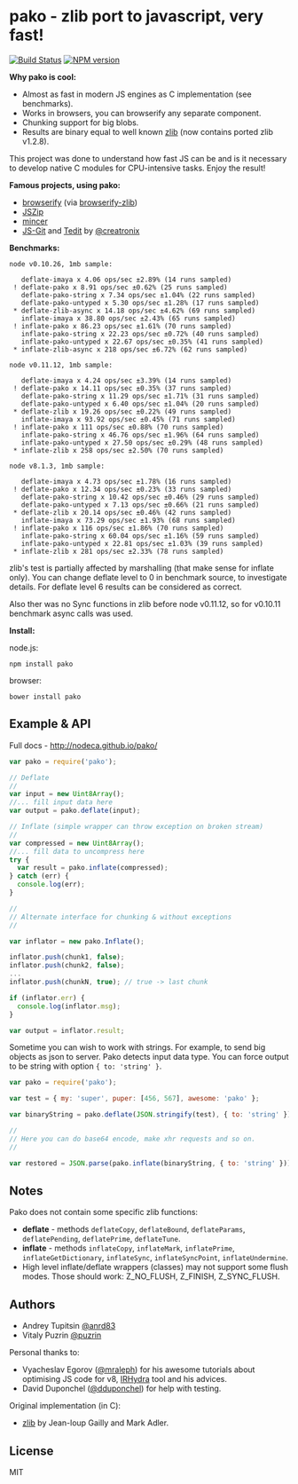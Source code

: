 pako - zlib port to javascript, very fast!
==========================================

[![Build Status](https://travis-ci.org/nodeca/pako.svg?branch=master)](https://travis-ci.org/nodeca/pako)
[![NPM version](https://img.shields.io/npm/v/pako.svg)](https://www.npmjs.org/package/pako)

__Why pako is cool:__

- Almost as fast in modern JS engines as C implementation (see benchmarks).
- Works in browsers, you can browserify any separate component.
- Chunking support for big blobs.
- Results are binary equal to well known [zlib](http://www.zlib.net/) (now contains ported zlib v1.2.8).

This project was done to understand how fast JS can be and is it necessary to
develop native C modules for CPU-intensive tasks. Enjoy the result!


__Famous projects, using pako:__

- [browserify](http://browserify.org/) (via [browserify-zlib](https://github.com/devongovett/browserify-zlib))
- [JSZip](http://stuk.github.io/jszip/)
- [mincer](https://github.com/nodeca/mincer)
- [JS-Git](https://github.com/creationix/js-git) and
  [Tedit](https://chrome.google.com/webstore/detail/tedit-development-environ/ooekdijbnbbjdfjocaiflnjgoohnblgf)
  by [@creatronix](https://github.com/creationix)


__Benchmarks:__

```
node v0.10.26, 1mb sample:

   deflate-imaya x 4.06 ops/sec ±2.89% (14 runs sampled)
 ! deflate-pako x 8.91 ops/sec ±0.62% (25 runs sampled)
   deflate-pako-string x 7.34 ops/sec ±1.04% (22 runs sampled)
   deflate-pako-untyped x 5.30 ops/sec ±1.28% (17 runs sampled)
 * deflate-zlib-async x 14.18 ops/sec ±4.62% (69 runs sampled)
   inflate-imaya x 38.80 ops/sec ±2.43% (65 runs sampled)
 ! inflate-pako x 86.23 ops/sec ±1.61% (70 runs sampled)
   inflate-pako-string x 22.23 ops/sec ±0.72% (40 runs sampled)
   inflate-pako-untyped x 22.67 ops/sec ±0.35% (41 runs sampled)
 * inflate-zlib-async x 218 ops/sec ±6.72% (62 runs sampled)

node v0.11.12, 1mb sample:

   deflate-imaya x 4.24 ops/sec ±3.39% (14 runs sampled)
 ! deflate-pako x 14.11 ops/sec ±0.35% (37 runs sampled)
   deflate-pako-string x 11.29 ops/sec ±1.71% (31 runs sampled)
   deflate-pako-untyped x 6.40 ops/sec ±1.04% (20 runs sampled)
 * deflate-zlib x 19.26 ops/sec ±0.22% (49 runs sampled)
   inflate-imaya x 93.92 ops/sec ±0.45% (71 runs sampled)
 ! inflate-pako x 111 ops/sec ±0.88% (70 runs sampled)
   inflate-pako-string x 46.76 ops/sec ±1.96% (64 runs sampled)
   inflate-pako-untyped x 27.50 ops/sec ±0.29% (48 runs sampled)
 * inflate-zlib x 258 ops/sec ±2.50% (70 runs sampled)

node v8.1.3, 1mb sample:

   deflate-imaya x 4.73 ops/sec ±1.78% (16 runs sampled)
 ! deflate-pako x 12.34 ops/sec ±0.23% (33 runs sampled)
   deflate-pako-string x 10.42 ops/sec ±0.46% (29 runs sampled)
   deflate-pako-untyped x 7.13 ops/sec ±0.66% (21 runs sampled)
 * deflate-zlib x 20.14 ops/sec ±0.46% (42 runs sampled)
   inflate-imaya x 73.29 ops/sec ±1.93% (68 runs sampled)
 ! inflate-pako x 116 ops/sec ±1.86% (70 runs sampled)
   inflate-pako-string x 60.04 ops/sec ±1.16% (59 runs sampled)
   inflate-pako-untyped x 22.81 ops/sec ±1.03% (39 runs sampled)
 * inflate-zlib x 281 ops/sec ±2.33% (78 runs sampled)
```

zlib's test is partially affected by marshalling (that make sense for inflate only).
You can change deflate level to 0 in benchmark source, to investigate details.
For deflate level 6 results can be considered as correct.

Also ther was no Sync functions in zlib before node v0.11.12, so for v0.10.11
benchmark async calls was used.

__Install:__

node.js:

```
npm install pako
```

browser:

```
bower install pako
```


Example & API
-------------

Full docs - http://nodeca.github.io/pako/

```javascript
var pako = require('pako');

// Deflate
//
var input = new Uint8Array();
//... fill input data here
var output = pako.deflate(input);

// Inflate (simple wrapper can throw exception on broken stream)
//
var compressed = new Uint8Array();
//... fill data to uncompress here
try {
  var result = pako.inflate(compressed);
} catch (err) {
  console.log(err);
}

//
// Alternate interface for chunking & without exceptions
//

var inflator = new pako.Inflate();

inflator.push(chunk1, false);
inflator.push(chunk2, false);
...
inflator.push(chunkN, true); // true -> last chunk

if (inflator.err) {
  console.log(inflator.msg);
}

var output = inflator.result;

```

Sometime you can wish to work with strings. For example, to send
big objects as json to server. Pako detects input data type. You can
force output to be string with option `{ to: 'string' }`.

```javascript
var pako = require('pako');

var test = { my: 'super', puper: [456, 567], awesome: 'pako' };

var binaryString = pako.deflate(JSON.stringify(test), { to: 'string' });

//
// Here you can do base64 encode, make xhr requests and so on.
//

var restored = JSON.parse(pako.inflate(binaryString, { to: 'string' }));
```


Notes
-----

Pako does not contain some specific zlib functions:

- __deflate__ -  methods `deflateCopy`, `deflateBound`, `deflateParams`,
  `deflatePending`, `deflatePrime`, `deflateTune`.
- __inflate__ - methods `inflateCopy`, `inflateMark`,
  `inflatePrime`, `inflateGetDictionary`, `inflateSync`, `inflateSyncPoint`, `inflateUndermine`.
- High level inflate/deflate wrappers (classes) may not support some flush
  modes. Those should work: Z_NO_FLUSH, Z_FINISH, Z_SYNC_FLUSH.


Authors
-------

- Andrey Tupitsin [@anrd83](https://github.com/andr83)
- Vitaly Puzrin [@puzrin](https://github.com/puzrin)

Personal thanks to:

- Vyacheslav Egorov ([@mraleph](https://github.com/mraleph)) for his awesome
  tutorials about optimising JS code for v8, [IRHydra](http://mrale.ph/irhydra/)
  tool and his advices.
- David Duponchel ([@dduponchel](https://github.com/dduponchel)) for help with
  testing.

Original implementation (in C):

- [zlib](http://zlib.net/) by Jean-loup Gailly and Mark Adler.


License
-------

MIT
